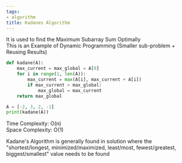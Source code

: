 ```yaml
---
tags:
- algorithm
title: Kadanes Algorithm
---
```


It is used to find the Maximum Subarray Sum Optimally  
This is an Example of Dynamic Programming (Smaller sub-problem + Reusing Results)

````python
def kadane(A):
	max_current = max_global = A[0]
	for i in range(1, len(A)):
		max_current = max(A[i], max_current + A[i])
		if max_current > max_global:
			max_global = max_current
	return max_global

A = [-2, 3, 2, -1]
print(kadane(A))
````

Time Complexity: O(n)  
Space Complexity: O(1)

Kadane's Algorithm is generally found in solution where the "shortest/longest, minimized/maximized, least/most, fewest/greatest, biggest/smallest" value needs to be found